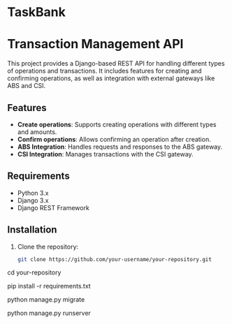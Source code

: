 # TaskBank

# Transaction Management API

This project provides a Django-based REST API for handling different types of operations and transactions. It includes features for creating and confirming operations, as well as integration with external gateways like ABS and CSI.

## Features

- **Create operations**: Supports creating operations with different types and amounts.
- **Confirm operations**: Allows confirming an operation after creation.
- **ABS Integration**: Handles requests and responses to the ABS gateway.
- **CSI Integration**: Manages transactions with the CSI gateway.

## Requirements

- Python 3.x
- Django 3.x
- Django REST Framework

## Installation

1. Clone the repository:

   ```bash
   git clone https://github.com/your-username/your-repository.git


cd your-repository


pip install -r requirements.txt


python manage.py migrate


python manage.py runserver
